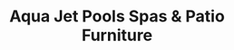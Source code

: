 ---
title: "Aqua Jet Pools Spas & Patio Furniture"
url: /lake-katrine/aqua-jet-pools-spas-und-patio-furniture/
shop: Pool
---